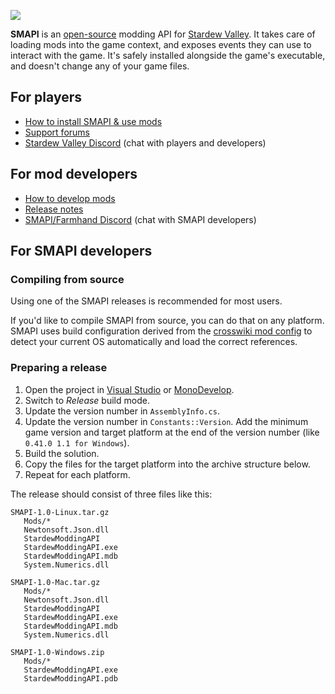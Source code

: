 ![](https://raw.githubusercontent.com/Gormogon/SMAPI/master/docs/imgs/SMAPI.png)

**SMAPI** is an [open-source](LICENSE) modding API for [Stardew Valley](http://stardewvalley.net/).
It takes care of loading mods into the game context, and exposes events they can use to interact
with the game. It's safely installed alongside the game's executable, and doesn't change any of
your game files.

## For players

* [How to install SMAPI & use mods](http://canimod.com/guides/using-mods#installing-smapi)
* [Support forums](http://community.playstarbound.com/threads/stardew-modding-api-0-40-1-1.108375/)
* [Stardew Valley Discord](https://discord.gg/KCJHWhX) (chat with players and developers)

## For mod developers

* [How to develop mods](http://canimod.com/guides/creating-a-smapi-mod)
* [Release notes](release-notes.md)
* [SMAPI/Farmhand Discord](https://discordapp.com/invite/0t3fh2xhHVc6Vdyx) (chat with SMAPI developers)

## For SMAPI developers

### Compiling from source
Using one of the SMAPI releases is recommended for most users.

If you'd like to compile SMAPI from source, you can do that on any platform. SMAPI uses build
configuration derived from the [crosswiki mod config](https://github.com/Pathoschild/Stardew.ModBuildConfig#readme)
to detect your current OS automatically and load the correct references.

### Preparing a release

1. Open the project in [Visual Studio](https://www.visualstudio.com/vs/community/) or [MonoDevelop](http://www.monodevelop.com/).
2. Switch to _Release_ build mode.
3. Update the version number in `AssemblyInfo.cs`.
4. Update the version number in `Constants::Version`. Add the minimum game version and target
   platform at the end of the version number (like `0.41.0 1.1 for Windows`).
5. Build the solution.
6. Copy the files for the target platform into the archive structure below.
7. Repeat for each platform.

The release should consist of three files like this:

```
SMAPI-1.0-Linux.tar.gz
   Mods/*
   Newtonsoft.Json.dll
   StardewModdingAPI
   StardewModdingAPI.exe
   StardewModdingAPI.mdb
   System.Numerics.dll

SMAPI-1.0-Mac.tar.gz
   Mods/*
   Newtonsoft.Json.dll
   StardewModdingAPI
   StardewModdingAPI.exe
   StardewModdingAPI.mdb
   System.Numerics.dll

SMAPI-1.0-Windows.zip
   Mods/*
   StardewModdingAPI.exe
   StardewModdingAPI.pdb
```
